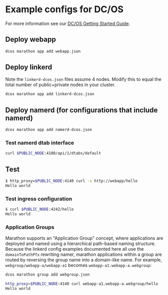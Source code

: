 # Example configs for DC/OS

For more information see our
[DC/OS Getting Started Guide](https://linkerd.io/getting-started/dcos/).

## Deploy webapp

```bash
dcos marathon app add webapp.json
```

## Deploy linkerd

Note the `linkerd-dcos.json` files assume 4 nodes. Modify this to equal the
total number of public+private nodes in your cluster.

```bash
dcos marathon app add linkerd-dcos.json
```

## Deploy namerd (for configurations that include namerd)

```bash
dcos marathon app add namerd-dcos.json
```

### Test namerd dtab interface

```bash
curl $PUBLIC_NODE:4180/api/1/dtabs/default
```

## Test

```bash
$ http_proxy=$PUBLIC_NODE:4140 curl -s http://webapp/hello
Hello world
```

### Test ingress configuration

```bash
$ curl $PUBLIC_NODE:4242/hello
Hello world
```

### Application Groups

Marathon supports an "Application Group" concept, where applications are
deployed and named using a hierarchical path-based naming structure. Because the
linkerd config examples documented here all use the `domainToPathPfx` rewriting
namer, marathon applications within a group are routed by reversing the group
name into a domain-like name. For example, `webgroup/webapp-a/webapp-a1` becomes `webapp-a1.webapp-a.webgroup`:

```bash
dcos marathon group add webgroup.json
```

```bash
http_proxy=$PUBLIC_NODE:4140 curl webapp-a1.webapp-a.webgroup/hello
Hello world
```
